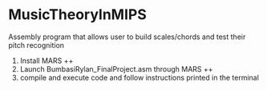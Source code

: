 # MusicTheoryInMIPS
Assembly program that allows user to build scales/chords and test their pitch recognition

1) Install MARS ++
2) Launch BumbasiRylan_FinalProject.asm through MARS ++
3) compile and execute code and follow instructions printed in the terminal
